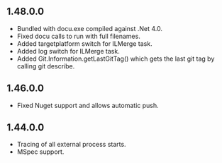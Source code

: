 ## 1.48.0.0

* Bundled with docu.exe compiled against .Net 4.0.
* Fixed docu calls to run with full filenames.
* Added targetplatform switch for ILMerge task.
* Added log switch for ILMerge task.
* Added Git.Information.getLastGitTag() which gets the last git tag by calling git describe.

## 1.46.0.0

* Fixed Nuget support and allows automatic push.

## 1.44.0.0

* Tracing of all external process starts.
* MSpec support.